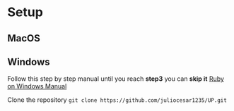 # Setup

## MacOS


## Windows

Follow this step by step manual until you reach **step3** you can **skip it**
[Ruby on Windows Manual](https://www.digitalocean.com/community/tutorials/how-to-install-ruby-and-set-up-a-local-programming-environment-on-windows-10)

Clone the repository
`git clone https://github.com/juliocesar1235/UP.git`
